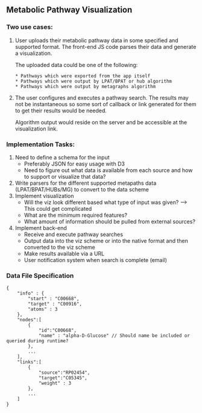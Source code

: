 ## Metabolic Pathway Visualization

### Two use cases:

1. User uploads their metabolic pathway data in some specified and supported
   format. The front-end JS code parses their data and generate a
   visualization.

    The uploaded data could be one of the following:

       * Pathways which were exported from the app itself
       * Pathways which were output by LPAT/BPAT or hub algorithm
       * Pathways which were output by metagraphs algorithm

2. The user configures and executes a pathway search. The results may not be
   instantaneous so some sort of callback or link generated for them to
   get their results would be needed.

   Algorithm output would reside on the server and be accessible at the
   visualization link.


### Implementation Tasks:

1. Need to define a schema for the input
    * Preferably JSON for easy usage with D3
    * Need to figure out what data is available from each source and how to
      support or visualize that data?
2. Write parsers for the different supported metapaths data (LPAT/BPAT/HUBs/MG)
   to convert to the data scheme
3. Implement visualization
    * Will the viz look different based what type of input was given? --> This
      could get complicated
    * What are the minimum required features?
    * What amount of information should be pulled from external sources?
4. Implement back-end
    * Receive and execute pathway searches
    * Output data into the viz scheme or into the native format and then
      converted to the viz scheme
    * Make results available via a URL
    * User notification system when search is complete (email)


### Data File Specification
```
{
    "info" : {
        "start" : "C00668",
        "target" : "C00916",
        "atoms" : 3
    },
    "nodes":[
        {
            "id":"C00668",
            "name" : "alpha-D-Glucose" // Should name be included or queried during runtime?
        },
        ...
    ],
    "links":[
        {
            "source":"RP02454",
            "target":"C05345",
            "weight" : 3
        },
        ...
    ]
}
```
